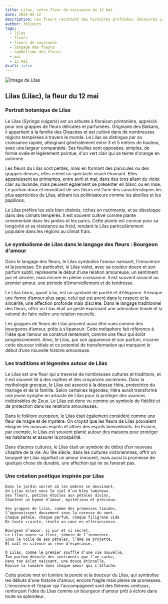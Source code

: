 ```yaml
---
title: Lilas, votre fleur de naissance du 12 mai
date: 2024-05-12
description: Les fleurs racontent des histoires profondes. Découvrez Lilas, votre fleur de naissance du 12 mai, ses symboles et récits fascinants. Plongez dans sa signification et son langage unique dans l'art floral.
author: 365jours
tags:
  - lilas
  - fleurs
  - fleurs de naissance
  - langage des fleurs
  - symbolisme des fleurs
  - mai
  - 12 mai
draft: false
---
```


![Image de Lilas](https://cdn.pixabay.com/photo/2019/05/05/21/02/lilac-4181712_1280.jpg#center)


## Lilas (Lilac), la fleur du 12 mai

### Portrait botanique de Lilas

Le Lilas (_Syringa vulgaris_) est un arbuste à floraison printanière, apprécié pour ses grappes de fleurs délicates et parfumées. Originaire des Balkans, il appartient à la famille des Oleacées et est cultivé dans de nombreuses régions tempérées à travers le monde. Le Lilas se distingue par sa croissance rapide, atteignant généralement entre 3 et 5 mètres de hauteur, avec une largeur comparable. Ses feuilles sont opposées, simples, de forme ovale et légèrement pointue, d'un vert clair qui se teinte d'orange en automne.

Les fleurs du Lilas sont petites, mais en formant des panicules ou des grappes denses, elles créent un spectacle visuel étonnant. Elles apparaissent au printemps, entre avril et mai, dans des tons allant du violet clair au lavande, mais peuvent également se présenter en blanc ou en rose. Le parfum doux et envoûtant de ses fleurs est l’une des caractéristiques les plus appréciées du Lilas, attirant les pollinisateurs comme les abeilles et les papillons.

Le Lilas préfère les sols bien drainés, riches en nutriments, et se développe dans des climats tempérés. Il est souvent cultivé comme plante ornementale dans les jardins et les parcs. Cette plante est connue pour sa longévité et sa résistance au froid, rendant le Lilas particulièrement populaire dans les régions au climat frais.

### Le symbolisme de Lilas dans le langage des fleurs : Bourgeon d'amour

Dans le langage des fleurs, le Lilas symbolise l’amour naissant, l’innocence et la jeunesse. En particulier, le Lilas violet, avec sa couleur douce et son parfum subtil, représente le début d’une relation amoureuse, un sentiment pur et sincère, mais encore en pleine croissance. Il est souvent associé au premier amour, une période d’émerveillement et de tendresse.

Le Lilas blanc, quant à lui, est un symbole de pureté et d’élégance. Il évoque une forme d’amour plus sage, celui qui est ancré dans le respect et la sincérité, une affection profonde mais discrète. Dans le langage traditionnel des fleurs, offrir un Lilas était un geste exprimant une admiration timide et la volonté de faire naître une relation nouvelle.

Les grappes de fleurs de Lilas peuvent aussi être vues comme des bourgeons d’amour, prêts à s’épanouir. Cette métaphore fait référence à l’idée que l’amour se construit lentement, comme une fleur qui éclôt progressivement. Ainsi, le Lilas, par son apparence et son parfum, incarne cette douceur initiale et ce potentiel de transformation qui marquent le début d’une nouvelle histoire amoureuse.

### Les traditions et légendes autour de Lilas

Le Lilas est une fleur qui a traversé de nombreuses cultures et traditions, et il est souvent lié à des mythes et des croyances anciennes. Dans la mythologie grecque, le Lilas est associé à la déesse Héra, protectrice du mariage et de la famille. Selon certaines légendes, Héra aurait transformé une jeune nymphe en arbuste de Lilas pour la protéger des avances indésirables de Zeus. Le Lilas est donc vu comme un symbole de fidélité et de protection dans les relations amoureuses.

Dans le folklore européen, le Lilas était également considéré comme une fleur de magie et de mystère. On croyait que les fleurs de Lilas pouvaient éloigner les mauvais esprits et attirer des esprits bienveillants. En France, par exemple, le Lilas est souvent planté autour des maisons pour protéger les habitants et assurer la prospérité.

Dans d’autres cultures, le Lilas était un symbole de début d’un nouveau chapitre de la vie. Au 19e siècle, dans les cultures victoriennnes, offrir un bouquet de Lilas signifiait un amour innocent, mais aussi la promesse de quelque chose de durable, une affection qui ne se fanerait pas.

### Une création poétique inspirée par Lilas

```
Dans le jardin secret où les ombres se dessinent,
Un Lilas éclot sous le ciel d’un bleu lumineux.
Ses fleurs, petites étoiles aux pétales divins,
Chantent un hymne d’amour, mystérieux et précieux.

Ses grappes de lilas, comme des promesses timides,
S’épanouissent doucement sous la caresse du vent.
Chaque pétale, chaque parfum, chaque filigrane vide
De toute crainte, révèle un cœur en effervescence.

Bourgeon d’amour, si pur et si secret,
Le Lilas ouvre sa fleur, témoin de l’innocence.
Sous le voile de ses pétales, l’âme se projette,
Et naît en silence un rêve d’espérance.

Ô Lilas, comme le premier souffle d’une vie nouvelle,
Ton parfum dévoile des sentiments que l’on cache,
Dans ton éclat naissant, une douce étincelle,
Ravive la lumière dans chaque amour qui s'attache.
```

Cette poésie met en lumière la pureté et la douceur du Lilas, qui symbolise les débuts d'une histoire d'amour, encore fragile mais pleine de promesses. L'innocence et l'espoir qui l'accompagnent sont des thèmes centraux, renforçant l'idée du Lilas comme un bourgeon d'amour prêt à éclore dans toute sa splendeur.


